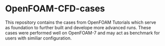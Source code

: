 # OpenFOAM-CFD-cases
This repository contains the cases from OpenFOAM Tutorials which serve as foundation to further built and develope more advanced runs. These cases were performed well on OpenFOAM-7  and may act as benchmark for users with similiar configuration.
